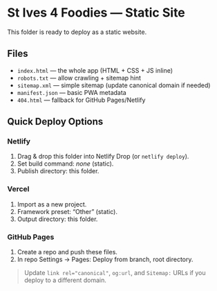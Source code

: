 # St Ives 4 Foodies — Static Site

This folder is ready to deploy as a static website.

## Files
- `index.html` — the whole app (HTML + CSS + JS inline)
- `robots.txt` — allow crawling + sitemap hint
- `sitemap.xml` — simple sitemap (update canonical domain if needed)
- `manifest.json` — basic PWA metadata
- `404.html` — fallback for GitHub Pages/Netlify

## Quick Deploy Options

### Netlify
1. Drag & drop this folder into Netlify Drop (or `netlify deploy`).
2. Set build command: _none_ (static).
3. Publish directory: this folder.

### Vercel
1. Import as a new project.
2. Framework preset: “Other” (static).
3. Output directory: this folder.

### GitHub Pages
1. Create a repo and push these files.
2. In repo Settings → Pages: Deploy from branch, root directory.

> Update `link rel="canonical"`, `og:url`, and `Sitemap:` URLs if you deploy to a different domain.
